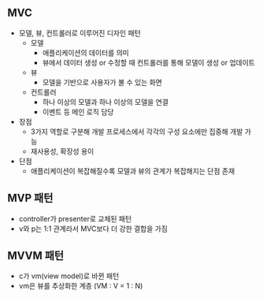 ## MVC

- 모델, 뷰, 컨트롤러로 이루어진 디자인 패턴
  - 모델
    - 애플리케이션의 데이터를 의미
    - 뷰에서 데이터 생성 or 수정할 때 컨트롤러를 통해 모델이 생성 or 업데이트
  - 뷰
    - 모델을 기반으로 사용자가 볼 수 있는 화면
  - 컨트롤러
    - 하나 이상의 모델과 하나 이상의 모델을 연결
    - 이벤트 등 메인 로직 담당
- 장점
  - 3가지 역할로 구분해 개발 프로세스에서 각각의 구성 요소에만 집중해 개발 가능
  - 재사용성, 확장성 용이
- 단점
  - 애플리케이션이 복잡해질수록 모델과 뷰의 관계가 복잡해지는 단점 존재

## MVP 패턴

- controller가 presenter로 교체된 패턴
- v와 p는 1:1 관계라서 MVC보다 더 강한 결합을 가짐

## MVVM 패턴

- c가 vm(view model)로 바뀐 패턴
- vm은 뷰를 추상화한 계층 (VM : V = 1 : N)
